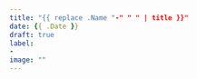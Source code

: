 ```yaml
---
title: "{{ replace .Name "-" " " | title }}"
date: {{ .Date }}
draft: true
label:
- 
image: ""
---
```


